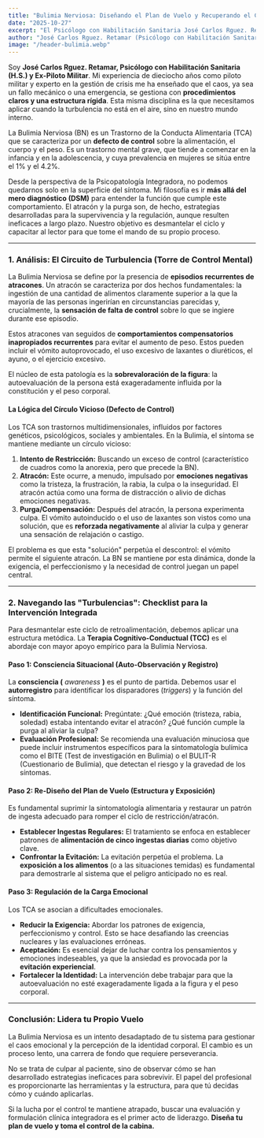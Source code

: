 ```yaml
---
title: "Bulimia Nerviosa: Diseñando el Plan de Vuelo y Recuperando el Control"
date: "2025-10-27"
excerpt: "El Psicólogo con Habilitación Sanitaria José Carlos Rguez. Retamar aplica la mentalidad de cabina para analizar la Bulimia Nerviosa, un Trastorno de la Conducta Alimentaria caracterizado por un defecto de control y la sobrevaloración de la figura."
author: "José Carlos Rguez. Retamar (Psicólogo con Habilitación Sanitaria)"
image: "/header-bulimia.webp" 
---
```


Soy **José Carlos Rguez. Retamar, Psicólogo con Habilitación Sanitaria (H.S.) y Ex-Piloto Militar**. Mi experiencia de dieciocho años como piloto militar y experto en la gestión de crisis me ha enseñado que el caos, ya sea un fallo mecánico o una emergencia, se gestiona con **procedimientos claros y una estructura rígida**. Esta misma disciplina es la que necesitamos aplicar cuando la turbulencia no está en el aire, sino en nuestro mundo interno.

La Bulimia Nerviosa (BN) es un Trastorno de la Conducta Alimentaria (TCA) que se caracteriza por un **defecto de control** sobre la alimentación, el cuerpo y el peso. Es un trastorno mental grave, que tiende a comenzar en la infancia y en la adolescencia, y cuya prevalencia en mujeres se sitúa entre el 1% y el 4.2%.

Desde la perspectiva de la Psicopatología Integradora, no podemos quedarnos solo en la superficie del síntoma. Mi filosofía es ir **más allá del mero diagnóstico (DSM)** para entender la función que cumple este comportamiento. El atracón y la purga son, de hecho, estrategias desarrolladas para la supervivencia y la regulación, aunque resulten ineficaces a largo plazo. Nuestro objetivo es desmantelar el ciclo y capacitar al lector para que tome el mando de su propio proceso.

---

### 1. Análisis: El Circuito de Turbulencia (Torre de Control Mental)

La Bulimia Nerviosa se define por la presencia de **episodios recurrentes de atracones**. Un atracón se caracteriza por dos hechos fundamentales: la ingestión de una cantidad de alimentos claramente superior a la que la mayoría de las personas ingerirían en circunstancias parecidas y, crucialmente, la **sensación de falta de control** sobre lo que se ingiere durante ese episodio.

Estos atracones van seguidos de **comportamientos compensatorios inapropiados recurrentes** para evitar el aumento de peso. Estos pueden incluir el vómito autoprovocado, el uso excesivo de laxantes o diuréticos, el ayuno, o el ejercicio excesivo.

El núcleo de esta patología es la **sobrevaloración de la figura**: la autoevaluación de la persona está exageradamente influida por la constitución y el peso corporal.

#### La Lógica del Círculo Vicioso (Defecto de Control)

Los TCA son trastornos multidimensionales, influidos por factores genéticos, psicológicos, sociales y ambientales. En la Bulimia, el síntoma se mantiene mediante un círculo vicioso:

1.  **Intento de Restricción:** Buscando un exceso de control (característico de cuadros como la anorexia, pero que precede la BN).
2.  **Atracón:** Este ocurre, a menudo, impulsado por **emociones negativas** como la tristeza, la frustración, la rabia, la culpa o la inseguridad. El atracón actúa como una forma de distracción o alivio de dichas emociones negativas.
3.  **Purga/Compensación:** Después del atracón, la persona experimenta culpa. El vómito autoinducido o el uso de laxantes son vistos como una solución, que es **reforzada negativamente** al aliviar la culpa y generar una sensación de relajación o castigo.

El problema es que esta "solución" perpetúa el descontrol: el vómito permite el siguiente atracón. La BN se mantiene por esta dinámica, donde la exigencia, el perfeccionismo y la necesidad de control juegan un papel central.

---

### 2. Navegando las "Turbulencias": Checklist para la Intervención Integrada

Para desmantelar este ciclo de retroalimentación, debemos aplicar una estructura metódica. La **Terapia Cognitivo-Conductual (TCC)** es el abordaje con mayor apoyo empírico para la Bulimia Nerviosa.

#### Paso 1: Consciencia Situacional (Auto-Observación y Registro)

La **consciencia (** *awareness* **)** es el punto de partida. Debemos usar el **autorregistro** para identificar los disparadores (*triggers*) y la función del síntoma.

* **Identificación Funcional:** Pregúntate: ¿Qué emoción (tristeza, rabia, soledad) estaba intentando evitar el atracón? ¿Qué función cumple la purga al aliviar la culpa?
* **Evaluación Profesional:** Se recomienda una evaluación minuciosa que puede incluir instrumentos específicos para la sintomatología bulímica como el BITE (Test de investigación en Bulimia) o el BULIT-R (Cuestionario de Bulimia), que detectan el riesgo y la gravedad de los síntomas.

#### Paso 2: Re-Diseño del Plan de Vuelo (Estructura y Exposición)

Es fundamental suprimir la sintomatología alimentaria y restaurar un patrón de ingesta adecuado para romper el ciclo de restricción/atracón.

* **Establecer Ingestas Regulares:** El tratamiento se enfoca en establecer patrones de **alimentación de cinco ingestas diarias** como objetivo clave.
* **Confrontar la Evitación:** La evitación perpetúa el problema. La **exposición a los alimentos** (o a las situaciones temidas) es fundamental para demostrarle al sistema que el peligro anticipado no es real.

#### Paso 3: Regulación de la Carga Emocional

Los TCA se asocian a dificultades emocionales.

* **Reducir la Exigencia:** Abordar los patrones de exigencia, perfeccionismo y control. Esto se hace desafiando las creencias nucleares y las evaluaciones erróneas.
* **Aceptación:** Es esencial dejar de luchar contra los pensamientos y emociones indeseables, ya que la ansiedad es provocada por la **evitación experiencial**.
* **Fortalecer la Identidad:** La intervención debe trabajar para que la autoevaluación no esté exageradamente ligada a la figura y el peso corporal.

---

### Conclusión: Lidera tu Propio Vuelo

La Bulimia Nerviosa es un intento desadaptado de tu sistema para gestionar el caos emocional y la percepción de la identidad corporal. El cambio es un proceso lento, una carrera de fondo que requiere perseverancia.

No se trata de culpar al paciente, sino de observar cómo se han desarrollado estrategias ineficaces para sobrevivir. El papel del profesional es proporcionarte las herramientas y la estructura, para que tú decidas cómo y cuándo aplicarlas.

Si la lucha por el control te mantiene atrapado, buscar una evaluación y formulación clínica integradora es el primer acto de liderazgo. **Diseña tu plan de vuelo y toma el control de la cabina.**
